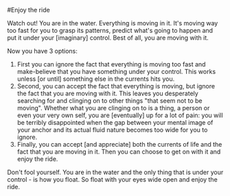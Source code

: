 #Enjoy the ride

Watch out! You are in the water.
Everything is moving in it. It's moving way too fast for you to grasp its patterns, predict what's going to happen and put it under your [imaginary] control.
Best of all, you are moving with it.

Now you have 3 options:

1. First you can ignore the fact that everything is moving too fast and make-believe that you have something under your control. This works unless [or until] something else in the currents hits you. 
2. Second, you can accept the fact that everything is moving, but ignore the fact that you are moving with it. This leaves you desperately searching for and clinging on to other things "that seem not to be moving". Whether what you are clinging on to is a thing, a person or even your very own self, you are [eventually] up for a lot of pain: you will be terribly disappointed when the gap between your mental image of your anchor and its actual fluid nature becomes too wide for you to ignore.
3. Finally, you can accept [and appreciate] both the currents of life and the fact that you are moving in it. Then you can choose to get on with it and enjoy the ride.

Don't fool yourself. You are in the water and the only thing that is under your control - is how you float. So float with your eyes wide open and enjoy the ride.
